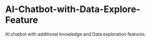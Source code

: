 # AI-Chatbot-with-Data-Explore-Feature
AI chatbot with additional knowledge and Data exploration features.
